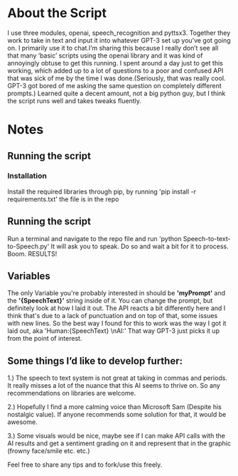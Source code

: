 # About the Script

I use three modules, openai, speech_recognition and pyttsx3. Together they work to take in text and input it into whatever GPT-3 set up you’ve got going on. 
I primarily use it to chat.I’m sharing this because I really don’t see all that many ‘basic’ scripts using the openai library and it was kind of annoyingly obtuse to 
get this running. I spent around a day just to get this working, which added up to a lot of questions to a poor and confused API that was sick of me by the time I was
done.(Seriously, that was really cool. GPT-3 got bored of me asking the same question on completely different prompts.) Learned quite a decent amount, not a big python 
guy, but I think the script runs well and takes tweaks fluently.


# Notes

## Running the script

### Installation

Install the required libraries through pip, by running 'pip install -r requirements.txt' the file is in the repo

## Running the script

Run a terminal and navigate to the repo file and run 'python Speech-to-text-to-Speech.py' It will ask you to speak. Do so and wait a bit for it to process. Boom.
RESULTS!

## Variables

The only Variable you're probably interested in should be **'myPrompt'** and the **'{SpeechText}'** string inside of it. You can change the prompt, but definitely look at how
I laid it out. The API reacts a bit differently here and I think that's due to a lack of punctuation and on top of that, some issues with new lines. So the best way
I found for this to work was the way I got it laid out, aka 'Human:{SpeechText} \nAI:' That way GPT-3 just picks it up from the point of interest.

## Some things I’d like to develop further:

1.) The speech to text system is not great at taking in commas and periods. It really misses a lot of the nuance that this AI seems to thrive on. So any recommendations on libraries are welcome.

2.) Hopefully I find a more calming voice than Microsoft Sam (Despite his nostalgic value). If anyone recommends some solution for that, it would be awesome.

3.) Some visuals would be nice, maybe see if I can make API calls with the AI results and get a sentiment grading on it and represent that in the graphic (frowny face/smile etc. etc.)

Feel free to share any tips and to fork/use this freely.
